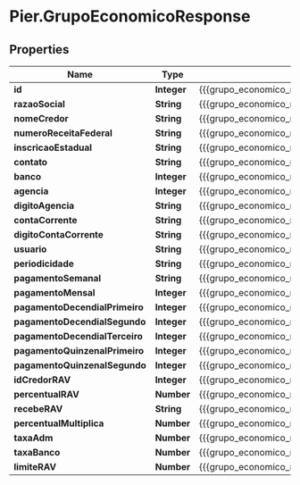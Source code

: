 # Pier.GrupoEconomicoResponse

## Properties
Name | Type | Description | Notes
------------ | ------------- | ------------- | -------------
**id** | **Integer** | {{{grupo_economico_response_id_value}}} | [optional] 
**razaoSocial** | **String** | {{{grupo_economico_response_razao_social_value}}} | [optional] 
**nomeCredor** | **String** | {{{grupo_economico_response_nome_credor_value}}} | [optional] 
**numeroReceitaFederal** | **String** | {{{grupo_economico_response_numero_receita_federal_value}}} | [optional] 
**inscricaoEstadual** | **String** | {{{grupo_economico_response_inscricao_estadual_value}}} | [optional] 
**contato** | **String** | {{{grupo_economico_response_contato_value}}} | [optional] 
**banco** | **Integer** | {{{grupo_economico_response_banco_value}}} | [optional] 
**agencia** | **Integer** | {{{grupo_economico_response_agencia_value}}} | [optional] 
**digitoAgencia** | **String** | {{{grupo_economico_response_digito_agencia_value}}} | [optional] 
**contaCorrente** | **String** | {{{grupo_economico_response_conta_corrente_value}}} | [optional] 
**digitoContaCorrente** | **String** | {{{grupo_economico_response_digito_conta_corrente_value}}} | [optional] 
**usuario** | **String** | {{{grupo_economico_response_usuario_value}}} | [optional] 
**periodicidade** | **String** | {{{grupo_economico_response_periodicidade_value}}} | [optional] 
**pagamentoSemanal** | **String** | {{{grupo_economico_response_pagamento_semanal_value}}} | [optional] 
**pagamentoMensal** | **Integer** | {{{grupo_economico_response_pagamento_mensal_value}}} | [optional] 
**pagamentoDecendialPrimeiro** | **Integer** | {{{grupo_economico_response_pagamento_decendial_primeiro_value}}} | [optional] 
**pagamentoDecendialSegundo** | **Integer** | {{{grupo_economico_response_pagamento_decendial_segundo_value}}} | [optional] 
**pagamentoDecendialTerceiro** | **Integer** | {{{grupo_economico_response_pagamento_decendial_terceiro_value}}} | [optional] 
**pagamentoQuinzenalPrimeiro** | **Integer** | {{{grupo_economico_response_pagamento_quinzenal_primeiro_value}}} | [optional] 
**pagamentoQuinzenalSegundo** | **Integer** | {{{grupo_economico_response_pagamento_quinzenal_segundo_value}}} | [optional] 
**idCredorRAV** | **Integer** | {{{grupo_economico_response_id_credor_r_a_v_value}}} | [optional] 
**percentualRAV** | **Number** | {{{grupo_economico_response_percentual_r_a_v_value}}} | [optional] 
**recebeRAV** | **String** | {{{grupo_economico_response_recebe_r_a_v_value}}} | [optional] 
**percentualMultiplica** | **Number** | {{{grupo_economico_response_percentual_multiplica_value}}} | [optional] 
**taxaAdm** | **Number** | {{{grupo_economico_response_taxa_adm_value}}} | [optional] 
**taxaBanco** | **Number** | {{{grupo_economico_response_taxa_banco_value}}} | [optional] 
**limiteRAV** | **Number** | {{{grupo_economico_response_limite_r_a_v_value}}} | [optional] 


